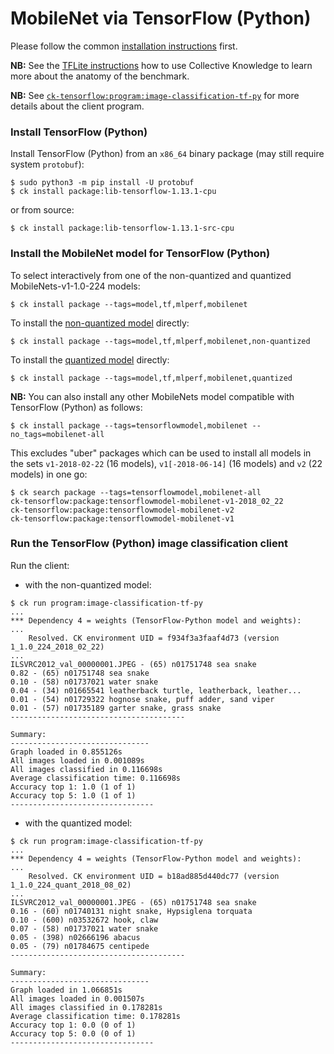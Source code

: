 # MobileNet via TensorFlow (Python)

Please follow the common [installation instructions](../README.md#installation) first.

**NB:** See the [TFLite instructions](../tflite/README.md) how to use Collective Knowledge to learn more about the anatomy of the benchmark.

**NB:** See [`ck-tensorflow:program:image-classification-tf-py`](https://github.com/ctuning/ck-tensorflow/tree/master/program/image-classification-tf-py) for more details about the client program.


### Install TensorFlow (Python)

Install TensorFlow (Python) from an `x86_64` binary package (may still require system `protobuf`):
```
$ sudo python3 -m pip install -U protobuf
$ ck install package:lib-tensorflow-1.13.1-cpu
```
or from source:
```
$ ck install package:lib-tensorflow-1.13.1-src-cpu
```

### Install the MobileNet model for TensorFlow (Python)

To select interactively from one of the non-quantized and quantized MobileNets-v1-1.0-224 models:
```
$ ck install package --tags=model,tf,mlperf,mobilenet
```

To install the [non-quantized model](https://zenodo.org/record/2269307/files/mobilenet_v1_1.0_224.tgz) directly:
```
$ ck install package --tags=model,tf,mlperf,mobilenet,non-quantized
```

To install the [quantized model](http://download.tensorflow.org/models/mobilenet_v1_2018_08_02/mobilenet_v1_1.0_224_quant.tgz) directly:
```
$ ck install package --tags=model,tf,mlperf,mobilenet,quantized
```


**NB:** You can also install any other MobileNets model compatible with TensorFlow (Python) as follows:
```
$ ck install package --tags=tensorflowmodel,mobilenet --no_tags=mobilenet-all
```
This excludes "uber" packages which can be used to install all models in the sets `v1-2018-02-22` (16 models), `v1[-2018-06-14]` (16 models) and `v2` (22 models) in one go:
```
$ ck search package --tags=tensorflowmodel,mobilenet-all
ck-tensorflow:package:tensorflowmodel-mobilenet-v1-2018_02_22
ck-tensorflow:package:tensorflowmodel-mobilenet-v2
ck-tensorflow:package:tensorflowmodel-mobilenet-v1
```

### Run the TensorFlow (Python) image classification client

Run the client:

- with the non-quantized model:
```
$ ck run program:image-classification-tf-py
...
*** Dependency 4 = weights (TensorFlow-Python model and weights):
...
    Resolved. CK environment UID = f934f3a3faaf4d73 (version 1_1.0_224_2018_02_22)
...
ILSVRC2012_val_00000001.JPEG - (65) n01751748 sea snake
0.82 - (65) n01751748 sea snake
0.10 - (58) n01737021 water snake
0.04 - (34) n01665541 leatherback turtle, leatherback, leather...
0.01 - (54) n01729322 hognose snake, puff adder, sand viper
0.01 - (57) n01735189 garter snake, grass snake
---------------------------------------

Summary:
-------------------------------
Graph loaded in 0.855126s
All images loaded in 0.001089s
All images classified in 0.116698s
Average classification time: 0.116698s
Accuracy top 1: 1.0 (1 of 1)
Accuracy top 5: 1.0 (1 of 1)
--------------------------------
```

- with the quantized model:
```
$ ck run program:image-classification-tf-py
...
*** Dependency 4 = weights (TensorFlow-Python model and weights):
...
    Resolved. CK environment UID = b18ad885d440dc77 (version 1_1.0_224_quant_2018_08_02)
...
ILSVRC2012_val_00000001.JPEG - (65) n01751748 sea snake
0.16 - (60) n01740131 night snake, Hypsiglena torquata
0.10 - (600) n03532672 hook, claw
0.07 - (58) n01737021 water snake
0.05 - (398) n02666196 abacus
0.05 - (79) n01784675 centipede
---------------------------------------

Summary:
-------------------------------
Graph loaded in 1.066851s
All images loaded in 0.001507s
All images classified in 0.178281s
Average classification time: 0.178281s
Accuracy top 1: 0.0 (0 of 1)
Accuracy top 5: 0.0 (0 of 1)
--------------------------------
```
